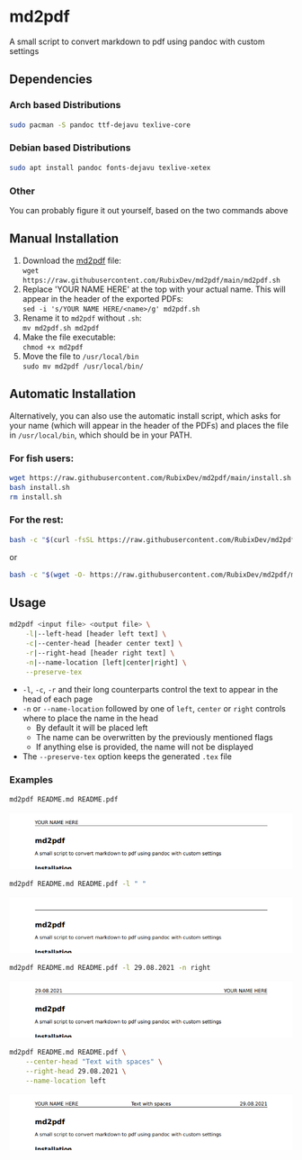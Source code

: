 # md2pdf
A small script to convert markdown to pdf using pandoc with custom settings

## Dependencies
### Arch based Distributions
```bash
sudo pacman -S pandoc ttf-dejavu texlive-core
```

### Debian based Distributions
```bash
sudo apt install pandoc fonts-dejavu texlive-xetex
```

### Other
You can probably figure it out yourself, based on the two commands above

## Manual Installation
1. Download the [md2pdf](https://raw.githubusercontent.com/RubixDev/md2pdf/main/md2pdf.sh) file:\
   `wget https://raw.githubusercontent.com/RubixDev/md2pdf/main/md2pdf.sh`
2. Replace 'YOUR NAME HERE' at the top with your actual name. This will appear in the header of the exported PDFs:\
   `sed -i 's/YOUR NAME HERE/<name>/g' md2pdf.sh`
3. Rename it to `md2pdf` without `.sh`:\
   `mv md2pdf.sh md2pdf`
4. Make the file executable:\
   `chmod +x md2pdf`
5. Move the file to `/usr/local/bin`\
   `sudo mv md2pdf /usr/local/bin/`

## Automatic Installation
Alternatively, you can also use the automatic install script, which asks for your name (which will appear in the header of the PDFs) and places the file in `/usr/local/bin`, which should be in your PATH.

### For fish users:
```bash
wget https://raw.githubusercontent.com/RubixDev/md2pdf/main/install.sh
bash install.sh
rm install.sh
```

### For the rest:
```bash
bash -c "$(curl -fsSL https://raw.githubusercontent.com/RubixDev/md2pdf/main/install.sh)"
```
or
```bash
bash -c "$(wget -O- https://raw.githubusercontent.com/RubixDev/md2pdf/main/install.sh)"
```

## Usage
```bash
md2pdf <input file> <output file> \
    -l|--left-head [header left text] \
    -c|--center-head [header center text] \
    -r|--right-head [header right text] \
    -n|--name-location [left|center|right] \
    --preserve-tex
```
- `-l`, `-c`, `-r` and their long counterparts control the text to appear in the head of each page
- `-n` or `--name-location` followed by one of `left`, `center` or `right` controls where to place the name in the head
  - By default it will be placed left
  - The name can be overwritten by the previously mentioned flags
  - If anything else is provided, the name will not be displayed
- The `--preserve-tex` option keeps the generated `.tex` file

### Examples

```bash
md2pdf README.md README.pdf
```
![](Images/Example1.png)


```bash
md2pdf README.md README.pdf -l " "
```
![](Images/Example2.png)


```bash
md2pdf README.md README.pdf -l 29.08.2021 -n right
```
![](Images/Example3.png)


```bash
md2pdf README.md README.pdf \
    --center-head "Text with spaces" \
    --right-head 29.08.2021 \
    --name-location left
```
![](Images/Example4.png)
